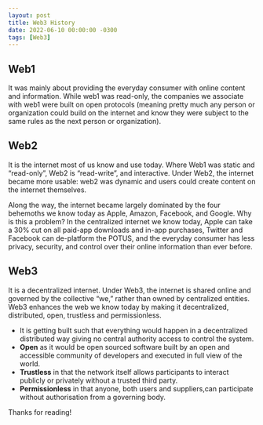 ```yaml
---
layout: post
title: Web3 History
date: 2022-06-10 00:00:00 -0300
tags: [Web3]
---
```


## Web1
It was mainly about providing the everyday consumer with online content and information. While web1 was read-only, the companies we associate with web1 were built on open protocols (meaning pretty much any person or organization could build on the internet and know they were subject to the same rules as the next person or organization).

## Web2
It is the internet most of us know and use today. Where Web1 was static and “read-only”, Web2 is “read-write”, and interactive. Under Web2, the internet became more usable: web2 was dynamic and users could create content on the internet themselves.

Along the way, the internet became largely dominated by the four behemoths we know today as Apple, Amazon, Facebook, and Google. Why is this a problem? In the centralized internet we know today, Apple can take a 30% cut on all paid-app downloads and in-app purchases, Twitter and Facebook can de-platform the POTUS, and the everyday consumer has less privacy, security, and control over their online information than ever before.

## Web3
It is a decentralized internet. Under Web3, the internet is shared online and governed by the collective “we,” rather than owned by centralized entities. Web3 enhances the web we know today by making it decentralized, distributed, open, trustless and permissionless.

* It is getting built such that everything would happen in a decentralized distributed way giving no central authority access to control the system.
* **Open** as it would be open sourced software built by an open and accessible community of developers and executed in full view of the world.
* **Trustless** in that the network itself allows participants to interact publicly or privately without a trusted third party.
* **Permissionless** in that anyone, both users and suppliers,can participate without authorisation from a governing body.

Thanks for reading!
